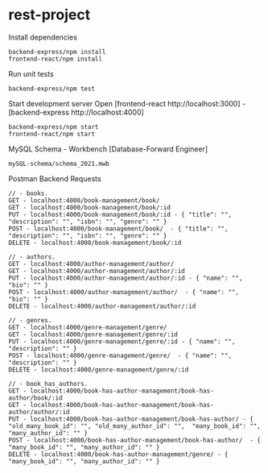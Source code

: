 # rest-project

Install dependencies

    backend-express/npm install
    frontend-react/npm install

Run unit tests

    backend-express/npm test

Start development server Open [frontend-react http://localhost:3000] - [backend-express http://localhost:4000]

    backend-express/npm start
    frontend-react/npm start

MySQL Schema - Workbench [Database-Forward Engineer]
    
    mySQL-schema/schema_2021.mwb

Postman Backend Requests
   
    // - books.
    GET - localhost:4000/book-management/book/
    GET - localhost:4000/book-management/book/:id
    PUT - localhost:4000/book-management/book/:id - { "title": "", "description": "", "isbn": "", "genre": "" }
    POST - localhost:4000/book-management/book/  - { "title": "", "description": "", "isbn": "", "genre": "" }
    DELETE - localhost:4000/book-management/book/:id
    
    // - authors.
    GET - localhost:4000/author-management/author/
    GET - localhost:4000/author-management/author/:id
    PUT - localhost:4000/author-management/author/:id - { "name": "", "bio": "" }
    POST - localhost:4000/author-management/author/  - { "name": "", "bio": "" }
    DELETE - localhost:4000/author-management/author/:id

    // - genres.
    GET - localhost:4000/genre-management/genre/
    GET - localhost:4000/genre-management/genre/:id
    PUT - localhost:4000/genre-management/genre/:id - { "name": "", "description": "" }
    POST - localhost:4000/genre-management/genre/  - { "name": "", "description": "" }
    DELETE - localhost:4000/genre-management/genre/:id

    // - book_has_authors.
    GET - localhost:4000/book-has-author-management/book-has-author/book/:id
    GET - localhost:4000/book-has-author-management/book-has-author/author/:id
    PUT - localhost:4000/book-has-author-management/book-has-author/ - { "old_many_book_id": "", "old_many_author_id": "",  "many_book_id": "", "many_author_id": "" }
    POST - localhost:4000/book-has-author-management/book-has-author/  - { "many_book_id": "", "many_author_id": "" }
    DELETE - localhost:4000/book-has-author-management/genre/ - { "many_book_id": "", "many_author_id": "" }
